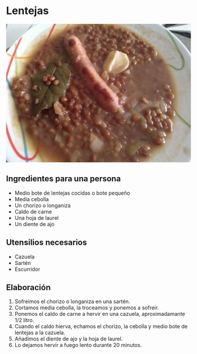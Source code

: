 # Lentejas

![](../images/lentejas-full.jpg)

## Ingredientes para una persona

* Medio bote de lentejas cocidas o bote pequeño
* Media cebolla
* Un chorizo o longaniza
* Caldo de carne
* Una hoja de laurel
* Un diente de ajo

## Utensilios necesarios

* Cazuela
* Sartén
* Escurridor

## Elaboración

1. Sofreimos el chorizo o longaniza en una sartén.
1. Cortamos media cebolla, la troceamos y ponemos a sofreir.
1. Ponemos el caldo de carne a hervir en una cazuela, aproximadamante 1/2 litro.
1. Cuando el caldo hierva, echamos el chorizo, la cebolla y medio bote de lentejas a la cazuela.
1. Añadimos el diente de ajo y la hoja de laurel.
1. Lo dejamos hervir a fuego lento durante 20 minutos.